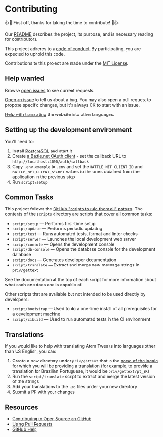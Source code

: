 # Contributing

👍🎉 First off, thanks for taking the time to contribute! 🎉👍

Our [README](README.md) describes the project, its purpose, and is necessary reading for contributors.

This project adheres to a [code of conduct](CODE_OF_CONDUCT.md). By participating, you are expected to uphold this code.

Contributions to this project are made under the [MIT License](LICENSE.md).

## Help wanted

Browse [open issues](https://github.com/lee-dohm/atom-style-tweaks/issues) to see current requests.

[Open an issue](https://github.com/lee-dohm/atom-style-tweaks/issues/new) to tell us about a bug. You may also open a pull request to propose specific changes, but it's always OK to start with an issue.

[Help with translating](#translating) the website into other languages.

## Setting up the development environment

You'll need to:

1. Install [PostgreSQL][postgres-download] and start it
1. Create [a Battle.net OAuth client][oauth-client] - set the callback URL to `http://localhost:4000/auth/callback`
1. Copy `.env.example` to `.env` and set the `BATTLE_NET_CLIENT_ID` and `BATTLE_NET_CLIENT_SECRET` values to the ones obtained from the application in the previous step
1. Run `script/setup`

[oauth-client]: https://develop.battle.net/documentation/guides/using-oauth
[postgres-download]: https://www.postgresql.org/download/

## Common Tasks

This project follows the [GitHub "scripts to rule them all" pattern](http://githubengineering.com/scripts-to-rule-them-all/). The contents of the `scripts` directory are scripts that cover all common tasks:

* `script/setup` &mdash; Performs first-time setup
* `script/update` &mdash; Performs periodic updating
* `script/test` &mdash; Runs automated tests, format and linter checks
* `script/server` &mdash; Launches the local development web server
* `script/console` &mdash; Opens the development console
* `script/db-console` &mdash; Opens the database console for the development database
* `script/docs` &mdash; Generates developer documentation
* `script/translate` &mdash; Extract and merge new message strings in `priv/gettext`

See the documentation at the top of each script for more information about what each one does and is capable of.

Other scripts that are available but not intended to be used directly by developers:

* `script/bootstrap` &mdash; Used to do a one-time install of all prerequisites for a development machine
* `script/cibuild` &mdash; Used to run automated tests in the CI environment

## Translations

If you would like to help with translating Atom Tweaks into languages other than US English, you can:

1. Create a new directory under `priv/gettext` that is the [name of the locale](https://en.wikipedia.org/wiki/Locale_(computer_software)) for which you will be providing a translation (for example, to provide a translation for Brazilian Portuguese, it would be `priv/gettext/pt_BR`)
1. Run the `script/translate` script to extract and merge the latest version of the strings
1. Add your translations to the `.po` files under your new directory
1. Submit a PR with your changes

## Resources

- [Contributing to Open Source on GitHub](https://guides.github.com/activities/contributing-to-open-source/)
- [Using Pull Requests](https://help.github.com/articles/about-pull-requests/)
- [GitHub Help](https://help.github.com)
